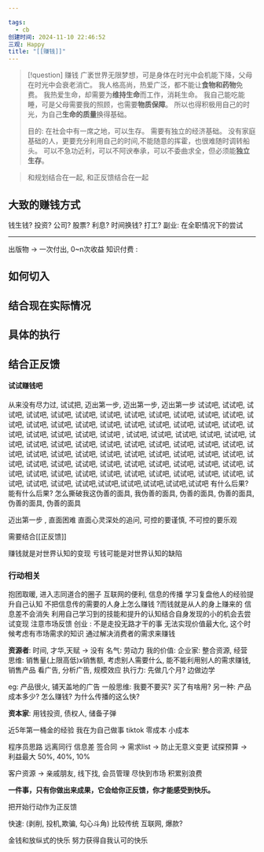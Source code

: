 ```yaml
---

tags:
  - cb
创建时间: 2024-11-10 22:46:52
三观: Happy
title: "[[赚钱]]"
---
```



> [!question] 赚钱
> 广袤世界无限梦想，可是身体在时光中会机能下降，父母在时光中会衰老消亡。
> 我人格高尚，热爱广泛，都不能让**食物和药物**免费。
> 我热爱生命，却需要为**维持生命**而工作，消耗生命。
> 我自己能吃能睡，可是父母需要我的照顾，也需要**物质保障**。
> 所以也得积极用自己的时光，为自己**生命的质量**换得基础。 
> 
> 目的: 在社会中有一席之地，可以生存。 需要有独立的经济基础。
> 没有家庭基础的人，更要充分利用自己的时间,不能随意的挥霍，也很难随时调转船头。
> 可以不急功近利，可以不阿谀奉承，可以不委曲求全，但必须能**独立生存**。


> 和规划结合在一起, 和正反馈结合在一起


## 大致的赚钱方式
钱生钱? 
投资? 公司?  股票? 利息? 
时间换钱? 
打工? 
副业: 在全职情况下的尝试

---

出版物 -> 一次付出, 0~n次收益
知识付费 : 
## 如何切入

## 结合现在实际情况

## 具体的执行

## 结合正反馈
#### 试试赚钱吧
从来没有尽力过, 试试把, 迈出第一步, 迈出第一步, 迈出第一步
试试吧, 试试吧, 试试吧, 试试吧, 试试吧, 试试吧, 试试吧, 试试吧, 试试吧, 试试吧, 试试吧, 试试吧, 试试吧, 试试吧, 试试吧, 试试吧, 试试吧, 试试吧, 试试吧, 试试吧, 试试吧, 试试吧, 试试吧, 试试吧, 试试吧, 试试吧, 试试吧 , 试试吧, 试试吧, 试试吧, 试试吧, 试试吧, 试试吧, 试试吧, 试试吧, 试试吧, 试试吧, 试试吧, 试试吧, 试试吧, 试试吧, 试试吧, 试试吧, 试试吧, 试试吧, 试试吧, 试试吧, 试试吧, 试试吧, 试试吧, 试试吧, 试试吧, 试试吧, 试试吧, 试试吧, 试试吧, 试试吧, 试试吧, 试试吧, 试试吧, 试试吧, 试试吧, 试试吧, 试试吧, 试试吧, 试试吧, 试试吧, 试试吧, 试试吧, 试试吧, 试试吧, 试试吧, 试试吧, 试试吧, 试试吧, 试试吧,试试吧,试试吧,试试吧,试试吧,试试吧
有什么后果? 能有什么后果? 
怎么撕破我这伪善的面具, 我伪善的面具, 伪善的面具, 伪善的面具, 伪善的面具, 伪善的面具


迈出第一步 , 直面困难
直面心灵深处的追问, 可控的要谨慎, 不可控的要乐观


需要结合[[正反馈]]

赚钱就是对世界认知的变现
亏钱可能是对世界认知的缺陷


### 行动相关
抱团取暖, 进入志同道合的圈子
互联网的便利, 信息的传播
学习复盘他人的经验提升自己认知
不把信息传的需要的人身上怎么赚钱 ?而钱就是从人的身上赚来的
信息差不会消失
利用自己学习到的技能和提升的认知结合自身发现的小的机会去尝试变现
注意市场反馈
创业 : 不是走投无路才干的事
无法实现价值最大化, 这个时候考虑有市场需求的知识
通过解决消费者的需求来赚钱

**资源者**: 
时间, 
才华,天赋 -> 没有
名气: 
劳动力
我的价值: 
企业家: 整合资源, 经营
思维:  销售量(上限高低)x销售额, 考虑别人需要什么, 能不能利用别人的需求赚钱, 销售产品
看广告, 分析广告, 规模效应
执行力:  先做几个月? 边做边学

eg: 产品很火, 铺天盖地的广告
一般思维: 我要不要买? 买了有啥用? 
另一种: 产品成本多少? 怎么赚钱? 为什么传播的这么快? 

**资本家**: 用钱投资, 债权人, 储备子弹


近5年第一桶金的经验
我在为自己做事
tiktok 零成本 小成本

程序员思路
远离同行
信息差
签合同 -> 需求list -> 防止无意义变更
试探预算 ->   利益最大
50%, 40%, 10%


客户资源 -> 亲戚朋友, 线下找, 会员管理
尽快到市场 
积累别浪费


**一件事，只有你做出来成果，它会给你正反馈，你才能感受到快乐。**


把开始行动作为正反馈



快速: (剥削, 投机,欺骗, 勾心斗角) 比较传统
互联网, 爆款? 

金钱和放纵式的快乐
努力获得自我认可的快乐